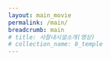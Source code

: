 ```yaml
---
layout: main_movie
permalink: /main/
breadcrumb: main
# title: 사찰내시설소개(영상)
# collection_name: 0_temple
---
```



     

